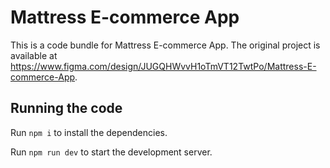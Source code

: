 
  # Mattress E-commerce App

  This is a code bundle for Mattress E-commerce App. The original project is available at https://www.figma.com/design/JUGQHWvvH1oTmVT12TwtPo/Mattress-E-commerce-App.

  ## Running the code

  Run `npm i` to install the dependencies.

  Run `npm run dev` to start the development server.
  